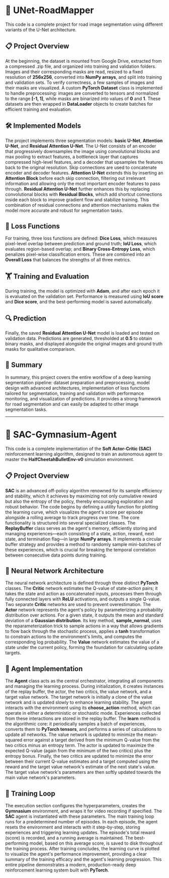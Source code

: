 # 🚀 UNet-RoadMapper

This code is a complete project for road image segmentation using different variants of the U-Net architecture.

## 📋 Project Overview

At the beginning, the dataset is mounted from Google Drive, extracted from a compressed .zip file, and organized into training and validation folders. Images and their corresponding masks are read, resized to a fixed resolution of **256x256**, converted into **NumPy arrays**, and split into training and validation sets. To verify correctness, a few samples of images and their masks are visualized. A custom **PyTorch Dataset** class is implemented to handle preprocessing: images are converted to tensors and normalized to the range **[-1, 1]**, while masks are binarized into values of **0** and **1**. These datasets are then wrapped in **DataLoader** objects to create batches for efficient training and evaluation.

## 🛠️ Implemented Models

The project implements three segmentation models: **basic U-Net**, **Attention U-Net**, and **Residual Attention U-Net**. The U-Net consists of an encoder that progressively downsamples the image using convolutional blocks and max pooling to extract features, a bottleneck layer that captures compressed high-level features, and a decoder that upsamples the features back to the original resolution. Skip connections are used to concatenate encoder and decoder features. **Attention U-Net** extends this by inserting an **Attention Block** before each skip connection, filtering out irrelevant information and allowing only the most important encoder features to pass through. **Residual Attention U-Net** further enhances this by replacing convolutional blocks with **Residual Blocks**, which add shortcut connections inside each block to improve gradient flow and stabilize training. This combination of residual connections and attention mechanisms makes the model more accurate and robust for segmentation tasks.

## 📏 Loss Functions

For training, three loss functions are defined: **Dice Loss**, which measures pixel-level overlap between prediction and ground truth; **IoU Loss**, which evaluates region-based overlap; and **Binary Cross-Entropy Loss**, which penalizes pixel-wise classification errors. These are combined into an **Overall Loss** that balances the strengths of all three metrics.

## 🏋️ Training and Evaluation

During training, the model is optimized with **Adam**, and after each epoch it is evaluated on the validation set. Performance is measured using **IoU score** and **Dice score**, and the best-performing model is saved automatically.

## 🔍 Prediction

Finally, the saved **Residual Attention U-Net** model is loaded and tested on validation data. Predictions are generated, thresholded at **0.5** to obtain binary masks, and displayed alongside the original images and ground truth masks for qualitative comparison.

## 📝 Summary

In summary, this project covers the entire workflow of a deep learning segmentation pipeline: dataset preparation and preprocessing, model design with advanced architectures, implementation of loss functions tailored for segmentation, training and validation with performance monitoring, and visualization of predictions. It provides a strong framework for road segmentation and can easily be adapted to other image segmentation tasks.

---

# 🤖 SAC-Gymnasium-Agent

This code is a complete implementation of the **Soft Actor-Critic (SAC)** reinforcement learning algorithm, designed to train an autonomous agent to master the **HalfCheetahBulletEnv-v0** simulation environment.

## 📋 Project Overview

**SAC** is an advanced off-policy algorithm renowned for its sample efficiency and stability, which it achieves by maximizing not only cumulative reward but also the entropy of the policy, thereby encouraging exploration and robust behavior. The code begins by defining a utility function for plotting the learning curve, which visualizes the agent's score per episode alongside a rolling average to track progress over time. The core functionality is structured into several specialized classes. The **ReplayBuffer** class serves as the agent's memory, efficiently storing and managing experiences—each consisting of a state, action, reward, next state, and termination flag—in large **NumPy arrays**. It implements a circular buffer strategy and provides a method to randomly sample mini-batches of these experiences, which is crucial for breaking the temporal correlation between consecutive data points during training.

## 🧠 Neural Network Architecture

The neural network architecture is defined through three distinct **PyTorch** classes. The **Critic** network estimates the Q-value of state-action pairs; it takes the state and action as concatenated inputs, processes them through fully connected layers with **ReLU** activations, and outputs a single Q-value. Two separate **Critic** networks are used to prevent overestimation. The **Actor** network represents the agent's policy by parameterizing a probability distribution over actions. For a given state, it outputs the mean and standard deviation of a **Gaussian distribution**. Its key method, **sample_normal**, uses the reparameterization trick to sample actions in a way that allows gradients to flow back through the stochastic process, applies a **tanh** transformation to constrain actions to the environment's limits, and computes the corresponding log probability. The **Value** network estimates the value of a state under the current policy, forming the foundation for calculating update targets.

## 🤝 Agent Implementation

The **Agent** class acts as the central orchestrator, integrating all components and managing the learning process. During initialization, it creates instances of the replay buffer, the actor, the two critics, the value network, and a target value network. The target network is initially a clone of the value network and is updated slowly to enhance learning stability. The agent interacts with the environment using its **choose_action** method, which can operate in either a deterministic or stochastic mode. Experiences collected from these interactions are stored in the replay buffer. The **learn** method is the algorithmic core: it periodically samples a batch of experiences, converts them to **PyTorch tensors**, and performs a series of calculations to update all networks. The value network is updated to minimize the mean-squared error against a target derived from the minimum Q-value from the two critics minus an entropy term. The actor is updated to maximize the expected Q-value (again from the minimum of the two critics) plus the entropy bonus. Finally, the two critics are updated to minimize the error between their current Q-value estimates and a target computed using the reward and the target value network's estimate of the next state's value. The target value network's parameters are then softly updated towards the main value network's parameters.

## 🏃 Training Loop

The execution section configures the hyperparameters, creates the **Gymnasium** environment, and wraps it for video recording if specified. The **SAC** agent is instantiated with these parameters. The main training loop runs for a predetermined number of episodes. In each episode, the agent resets the environment and interacts with it step-by-step, storing experiences and triggering learning updates. The episode's total reward (score) is recorded, and a running average is maintained. The best-performing model, based on this average score, is saved to disk throughout the training process. After training concludes, the learning curve is plotted to visualize the agent's performance improvement, providing a clear summary of the training efficacy and the agent's learning progression. This entire pipeline demonstrates a modern, production-ready deep reinforcement learning system built with **PyTorch**.
